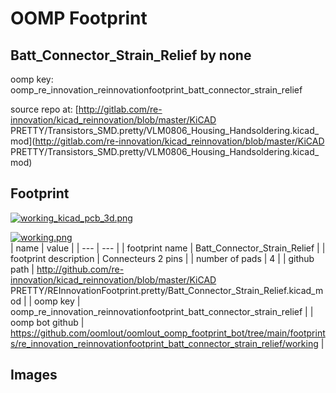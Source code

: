 # OOMP Footprint  
## Batt_Connector_Strain_Relief  by none  
  
oomp key: oomp_re_innovation_reinnovationfootprint_batt_connector_strain_relief  
  
source repo at: [http://gitlab.com/re-innovation/kicad_reinnovation/blob/master/KiCAD PRETTY/Transistors_SMD.pretty/VLM0806_Housing_Handsoldering.kicad_mod](http://gitlab.com/re-innovation/kicad_reinnovation/blob/master/KiCAD PRETTY/Transistors_SMD.pretty/VLM0806_Housing_Handsoldering.kicad_mod)  
## Footprint  
  
[![working_kicad_pcb_3d.png](working_kicad_pcb_3d_600.png)](working_kicad_pcb_3d.png)  
  
[![working.png](working_600.png)](working.png)  
| name | value | 
| --- | --- | 
| footprint name | Batt_Connector_Strain_Relief | 
| footprint description | Connecteurs 2 pins | 
| number of pads | 4 | 
| github path | http://github.com/re-innovation/kicad_reinnovation/blob/master/KiCAD PRETTY/REInnovationFootprint.pretty/Batt_Connector_Strain_Relief.kicad_mod | 
| oomp key | oomp_re_innovation_reinnovationfootprint_batt_connector_strain_relief | 
| oomp bot github | https://github.com/oomlout/oomlout_oomp_footprint_bot/tree/main/footprints/re_innovation_reinnovationfootprint_batt_connector_strain_relief/working | 
## Images  
